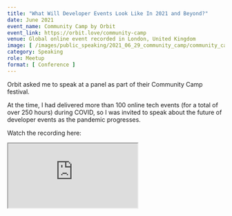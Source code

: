 ```yaml
---
title: "What Will Developer Events Look Like In 2021 and Beyond?"
date: June 2021
event_name: Community Camp by Orbit
event_link: https://orbit.love/community-camp
venue: Global online event recorded in London, United Kingdom
image: [ /images/public_speaking/2021_06_29_community_camp/community_camp_speaker_card.jpeg ]
category: Speaking
role: Meetup
format: [ Conference ]
---
```


Orbit asked me to speak at a panel as part of their Community Camp festival.

At the time, I had delivered more than 100 online tech events (for a total of over 250 hours) during COVID, so I was invited to speak about the future of developer events as the pandemic progresses.

Watch the recording here:

<div class="embed-responsive embed-responsive-16by9">
  <iframe class="embed-responsive-item" src="https://www.youtube.com/embed/EX13-eAzgB4" allowfullscreen></iframe>
</div><br/>
